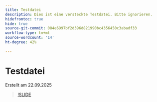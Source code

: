 ```yaml
---
title: Testdatei
description: Dies ist eine versteckte Testdatei. Bitte ignorieren.
hidefromtoc: true
hide: true
source-git-commit: 084e6997bf2d396d821990bc4356450c3abadf33
workflow-type: tm+mt
source-wordcount: '14'
ht-degree: 42%

---
```


# Testdatei

Erstellt am 22.09.2025

>[!SLIDE](experimentation-agent-overview)
